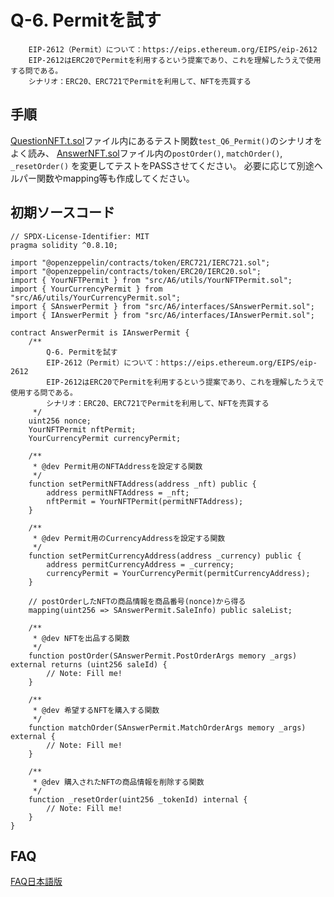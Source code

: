 # Q-6. Permitを試す
        EIP-2612（Permit）について：https://eips.ethereum.org/EIPS/eip-2612
        EIP-2612はERC20でPermitを利用するという提案であり、これを理解したうえで使用する問である。
        シナリオ：ERC20、ERC721でPermitを利用して、NFTを売買する


## 手順
[QuestionNFT.t.sol](../../test/Q1/QuestionNFT.t.sol)ファイル内にあるテスト関数`test_Q6_Permit()`のシナリオをよく読み、
[AnswerNFT.sol](./AnswerNFT.sol)ファイル内の`postOrder()`, `matchOrder()`, `_resetOrder()` を変更してテストをPASSさせてください。
必要に応じて別途ヘルパー関数やmapping等も作成してください。


## 初期ソースコード
```
// SPDX-License-Identifier: MIT
pragma solidity ^0.8.10;

import "@openzeppelin/contracts/token/ERC721/IERC721.sol";
import "@openzeppelin/contracts/token/ERC20/IERC20.sol";
import { YourNFTPermit } from "src/A6/utils/YourNFTPermit.sol";
import { YourCurrencyPermit } from "src/A6/utils/YourCurrencyPermit.sol";
import { SAnswerPermit } from "src/A6/interfaces/SAnswerPermit.sol";
import { IAnswerPermit } from "src/A6/interfaces/IAnswerPermit.sol";

contract AnswerPermit is IAnswerPermit {
    /**
        Q-6. Permitを試す
        EIP-2612（Permit）について：https://eips.ethereum.org/EIPS/eip-2612
        EIP-2612はERC20でPermitを利用するという提案であり、これを理解したうえで使用する問である。
        シナリオ：ERC20、ERC721でPermitを利用して、NFTを売買する
     */
    uint256 nonce;
    YourNFTPermit nftPermit;
    YourCurrencyPermit currencyPermit;
    
    /**
     * @dev Permit用のNFTAddressを設定する関数
     */
    function setPermitNFTAddress(address _nft) public {
        address permitNFTAddress = _nft;
        nftPermit = YourNFTPermit(permitNFTAddress);
    }

    /**
     * @dev Permit用のCurrencyAddressを設定する関数
     */
    function setPermitCurrencyAddress(address _currency) public {
        address permitCurrencyAddress = _currency;
        currencyPermit = YourCurrencyPermit(permitCurrencyAddress);
    }

    // postOrderしたNFTの商品情報を商品番号(nonce)から得る
    mapping(uint256 => SAnswerPermit.SaleInfo) public saleList;

    /**
     * @dev NFTを出品する関数
     */
    function postOrder(SAnswerPermit.PostOrderArgs memory _args) external returns (uint256 saleId) {
        // Note: Fill me!
    }

    /**
     * @dev 希望するNFTを購入する関数
     */
    function matchOrder(SAnswerPermit.MatchOrderArgs memory _args) external {
        // Note: Fill me!
    }

    /**
     * @dev 購入されたNFTの商品情報を削除する関数
     */
    function _resetOrder(uint256 _tokenId) internal {
        // Note: Fill me!
    }
}
```


## FAQ
[FAQ日本語版](./docs/FAQ/FAQ.ja.md)
